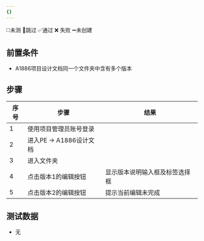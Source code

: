 ```yaml
---
{}
---
```

◻️未测    🚫跳过     ✅通过    ❌ 失败    ➖未创建

## 前置条件

- A1886项目设计文档同一个文件夹中含有多个版本

## 步骤

| 序号  | 步骤                | 结果              |
| --- | ----------------- | --------------- |
| 1   | 使用项目管理员账号登录       |                 |
| 2   | 进入PE -> A1886设计文档 |                 |
| 3   | 进入文件夹             |                 |
| 4   | 点击版本1的编辑按钮        | 显示版本说明输入框及标签选择框 |
| 5   | 点击版本2的编辑按钮        | 提示当前编辑未完成       |

## 测试数据

- 无
